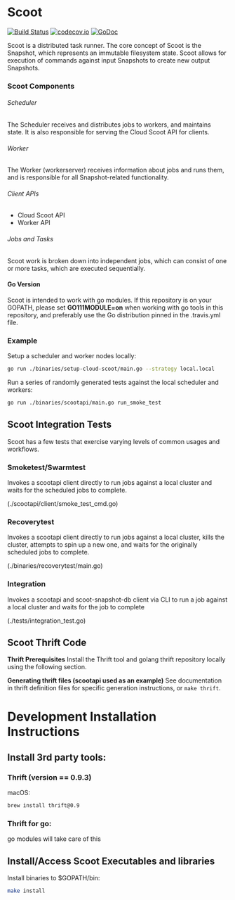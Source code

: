 # Scoot
[![Build Status](https://travis-ci.org/twitter/scoot.svg?branch=master)](https://travis-ci.org/twitter/scoot)
[![codecov.io](https://codecov.io/github/twitter/scoot/coverage.svg?branch=master)](https://codecov.io/gh/twitter/scoot?branch=master)
[![GoDoc](https://godoc.org/github.com/twitter/scoot?status.svg)](https://godoc.org/github.com/twitter/scoot)

Scoot is a distributed task runner.
The core concept of Scoot is the Snapshot, which represents an immutable filesystem state.
Scoot allows for execution of commands against input Snapshots to create new output Snapshots.

### Scoot Components

###### Scheduler

The Scheduler receives and distributes jobs to workers, and maintains state. It is also responsible for serving the Cloud Scoot API for clients.

###### Worker

The Worker (workerserver) receives information about jobs and runs them, and is responsible for all Snapshot-related functionality.

###### Client APIs

* Cloud Scoot API
* Worker API

###### Jobs and Tasks

Scoot work is broken down into independent jobs, which can consist of one or more tasks, which are executed sequentially.

#### Go Version

Scoot is intended to work with go modules. If this repository is on your GOPATH, please set **GO111MODULE=on** when
working with go tools in this repository, and preferably use the Go distribution pinned in the .travis.yml file.

### Example

Setup a scheduler and worker nodes locally:

```sh
go run ./binaries/setup-cloud-scoot/main.go --strategy local.local
```

Run a series of randomly generated tests against the local scheduler and workers:

```sh
go run ./binaries/scootapi/main.go run_smoke_test
```
## Scoot Integration Tests
Scoot has a few  tests that exercise varying levels of common usages and workflows.

### Smoketest/Swarmtest
Invokes a scootapi client directly to run jobs against a local cluster and waits for the 
scheduled jobs to complete.

(./scootapi/client/smoke_test_cmd.go)

### Recoverytest
Invokes a scootapi client directly to run jobs against a local cluster, kills the cluster, 
attempts to spin up a new one, and waits for the originally scheduled jobs to complete.

(./binaries/recoverytest/main.go)

### Integration
Invokes a scootapi and scoot-snapshot-db client via CLI to run a job against a local cluster 
and waits for the job to complete

(./tests/integration_test.go)

## Scoot Thrift Code
__Thrift Prerequisites__
Install the Thrift tool and golang thrift repository locally using the following section.

__Generating thrift files (scootapi used as an example)__
See documentation in thrift definition files for specific generation instructions, or `make thrift`.

# Development Installation Instructions
## Install 3rd party tools:
### Thrift (version == 0.9.3)
macOS:
```sh
brew install thrift@0.9
```
### Thrift for go:
go modules will take care of this

## Install/Access Scoot Executables and libraries
Install binaries to $GOPATH/bin:

```sh
make install
```
